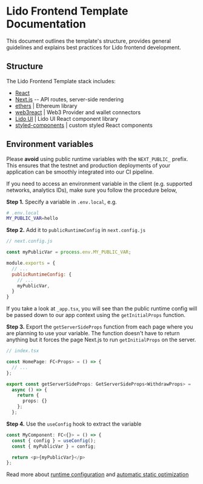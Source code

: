 # Lido Frontend Template Documentation

This document outlines the template's structure, provides general guidelines and explains best practices for Lido frontend development. 

## Structure

The Lido Frontend Template stack includes:
- [React](https://reactjs.org/)
- [Next.js](https://nextjs.org/docs/getting-started) -- API routes, server-side rendering
- [ethers](https://docs.ethers.io/v5/) | Ethereum library
- [web3react](https://github.com/NoahZinsmeister/web3-react) | Web3 Provider and wallet connectors
- [Lido UI](https://github.com/lidofinance/ui) | Lido UI React component library
- [styled-components](https://styled-components.com/docs) | custom styled React components 

## Environment variables

Please **avoid** using public runtime variables with the `NEXT_PUBLIC_` prefix. This ensures that the testnet and production deployments of your application can be smoothly integrated into our CI pipeline. 

If you need to access an environment variable in the client (e.g. supported networks, analytics IDs), make sure you follow the procedure below,

**Step 1.** Specify a variable in `.env.local`, e.g.
```bash
# .env.local
MY_PUBLIC_VAR=hello
```

**Step 2.** Add it to `publicRuntimeConfig` in `next.config.js`
```js
// next.config.js

const myPublicVar = process.env.MY_PUBLIC_VAR;

module.exports = {
  // ...
  publicRuntimeConfig: {
    // ...
    myPublicVar,
  }
}
```

If you take a look at `_app.tsx`, you will see than the public runtime config will be passed down to our app context using the `getInitialProps` function.

**Step 3.** Export the `getServerSideProps` function from each page where you are planning to use your variable. The function doesn't have to return anything but it forces the page Next.js to run `getInitialProps` on the server.

```ts
// index.tsx

const HomePage: FC<Props> = () => {
  // ...
};

export const getServerSideProps: GetServerSideProps<WithdrawProps> =
  async () => {
    return { 
      props: {}
    };
  };
```

**Step 4.** Use the `useConfig` hook to extract the variable

```ts
const MyComponent: FC<{}> = () => {
  const { config } = useConfig();
  const { myPublicVar } = config;

  return <p>{myPublicVar}</p>
};
```

Read more about [runtime configuration](https://nextjs.org/docs/api-reference/next.config.js/runtime-configuration) and [automatic static optimization](https://nextjs.org/docs/advanced-features/automatic-static-optimization)